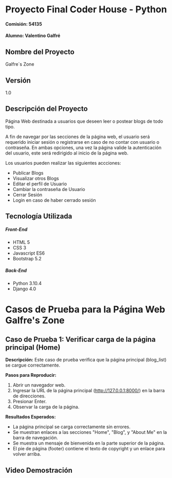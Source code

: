 # Proyecto Final Coder House - Python
#### Comisión: 54135
#### Alumno: Valentino Galfré

## Nombre del Proyecto
Galfre´s Zone

## Versión
1.0

## Descripción del Proyecto
Página Web destinada a usuarios que deseen leer o postear blogs de todo tipo.

A fin de navegar por las secciones de la página web, el usuario será requerido iniciar sesión o registrarse en caso de no contar con usuario o contraseña. En ambas opciones, una vez la página valide la autenticación del usuario, este será redirigido al inicio de la página web.

Los usuarios pueden realizar las siguientes accciones:
- Publicar Blogs
- Visualizar otros Blogs
- Editar el perfil de Usuario
- Cambiar la contraseña de Usuario
- Cerrar Sesión
- Login en caso de haber cerrado sesión

## Tecnología Utilizada

##### Front-End
- HTML 5
- CSS 3
- Javascript ES6
- Bootstrap 5.2

##### Back-End
- Python 3.10.4
- Django 4.0

# Casos de Prueba para la Página Web Galfre's Zone

## Caso de Prueba 1: Verificar carga de la página principal (Home)

**Descripción:** Este caso de prueba verifica que la página principal (blog_list) se cargue correctamente.

**Pasos para Reproducir:**
1. Abrir un navegador web.
2. Ingresar la URL de la página principal (http://127.0.0.1:8000/) en la barra de direcciones.
3. Presionar Enter.
4. Observar la carga de la página.

**Resultados Esperados:**
- La página principal se carga correctamente sin errores.
- Se muestran enlaces a las secciones "Home", "Blog", y "About Me" en la barra de navegación.
- Se muestra un mensaje de bienvenida en la parte superior de la página.
- El pie de página (footer) contiene el texto de copyright y un enlace para volver arriba.

## Video Demostración











